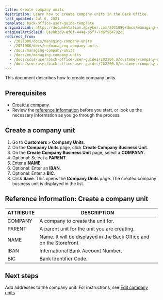 ```yaml
---
title: Create company units
description: Learn how to create company units in the Back Office.
last_updated: Jul 6, 2021
template: back-office-user-guide-template
originalLink: https://documentation.spryker.com/2021080/docs/managing-company-units
originalArticleId: 6a9bb3d9-ef8f-444e-b5f7-7d6f964792c5
redirect_from:
  - /2021080/docs/managing-company-units
  - /2021080/docs/en/managing-company-units
  - /docs/managing-company-units
  - /docs/en/managing-company-units
  - /docs/scos/user/back-office-user-guides/202204.0/customer/company-account/managing-company-units.html
  - /docs/scos/user/back-office-user-guides/202200.0/customer/company-account/managing-company-units.html
---
```


This document describes how to create company units.

## Prerequisites

* [Create a company](/docs/scos/user/back-office-user-guides/{{page.version}}/customer/manage-companies.html).
* Review the [reference information](#reference-information-create-a-company-unit) before you start, or look up the necessary information as you go through the process.

## Create a company unit

1. Go to **Customers&nbsp;<span aria-label="and then">></span> Company Units**.
2. On the **Company Units** page, click **Create Company Business Unit**.
2. On the **Create Company Business Unit** page, select a **COMPANY**.
3. Optional: Select a **PARENT**.
4. Enter a **NAME**.
5. Optional: Enter an **IBAN**.
6. Optional: Enter a **BIC**.
7. Click **Save**.
    This opens the **Company Units** page. The created company business unit is displayed in the list.

## Reference information: Create a company unit

| ATTRIBUTE | DESCRIPTION  |
| --- | --- |
| COMPANY | A company to create the unit for.  |
| PARENT | A parent unit for the unit you are creating. |
| NAME | Name. It will be displayed in the Back Office and on the Storefront. |
| IBAN |  International Bank Account Number. |
| BIC | Bank Identifier Code. |

## Next steps

Add addresses to the company unit. For instructions, see [Edit company units](/docs/scos/user/back-office-user-guides/{{page.version}}/customer/company-units/edit-company-units.html)
